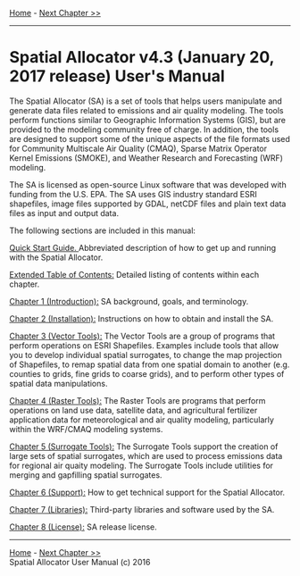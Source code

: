 [Home](README.md) - [Next Chapter >>](SA_ch01_intro.md)
***

Spatial Allocator v4.3 (January 20, 2017 release) User's Manual
==

The Spatial Allocator (SA) is a set of tools that helps users manipulate and generate data files related to emissions and air quality modeling. The tools perform functions similar to Geographic Information Systems (GIS), but are provided to the modeling community free of charge. In addition, the tools are designed to support some of the unique aspects of the file formats used for Community Multiscale Air Quality (CMAQ), Sparse Matrix Operator Kernel Emissions (SMOKE), and Weather Research and Forecasting (WRF) modeling.

The SA is licensed as open-source Linux software that was developed with funding from the U.S. EPA. The SA uses GIS industry standard ESRI shapefiles, image files supported by GDAL, netCDF files and plain text data files as input and output data.

The following sections are included in this manual:

[Quick Start Guide. ](SA_quick_start.md) Abbreviated description of how to get up and running with the Spatial Allocator.

[Extended Table of Contents:](Table_Contents.md) Detailed listing of contents within each chapter.

[Chapter 1 (Introduction):](SA_ch01_intro.md) SA background, goals, and terminology.

[Chapter 2 (Installation):](SA_ch02_install.md) Instructions on how to obtain and install the SA.

[Chapter 3 (Vector Tools):](SA_ch03_vector.md) The Vector Tools are a group of programs that perform operations on ESRI Shapefiles. Examples include tools that allow you to develop individual spatial surrogates, to change the map projection of Shapefiles, to remap spatial data from one spatial domain to another (e.g. counties to grids, fine grids to coarse grids), and to perform other types of spatial data manipulations.

[Chapter 4 (Raster Tools):](SA_ch04_raster.md) The Raster Tools are programs that perform operations on land use data, satellite data, and agricultural fertilizer application data for meteorological and air quality modeling, particularly within the WRF/CMAQ modeling systems.

[Chapter 5 (Surrogate Tools):](SA_ch05_surrogate.md) The Surrogate Tools support the creation of large sets of spatial surrogates, which are used to process emissions data for regional air quaity modeling. The Surrogate Tools include utilities for merging and gapfilling spatial surrogates.

[Chapter 6 (Support):](SA_ch06_support.md) How to get technical support for the Spatial Allocator.

[Chapter 7 (Libraries):](SA_ch07_libraries.md) Third-party libraries and software used by the SA.

[Chapter 8 (License):](SA_ch08_licenses.md) SA release license.

***


[Home](README.md) - [Next Chapter >>](SA_ch01_intro.md)<br>
Spatial Allocator User Manual (c) 2016<br>
